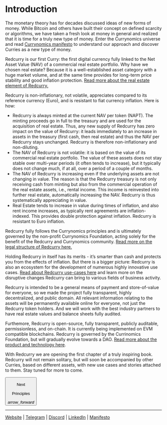 # Introduction
The monetary theory has for decades discussed ideas of new forms of money. While Bitcoin and others have built their concept on defined scarcity or algorithms, we have taken a fresh look at money in general and realized that it is time for a truly new type of money. Enter the Currynomics universe and read [Currynomics manifesto](https://redcurry.co/manifesto) to understand our approach and discover Curries as a new type of money.

Redcurry is our first Curry: the first digital currency fully linked to the Net Asset Value (NAV) of a commercial real estate portfolio. Why have we chosen real estate? Because it is a well-established asset category with a huge market volume, and at the same time provides for long-term price stability and good inflation protection. [Read more about the real estate element of Redcurry.](asset/treasury/re.md)

Redcurry is non-inflationary, not volatile, appreciates compared to its reference currency (Euro), and is resistant to fiat currency inflation. Here is how:

* Redcurry is always minted at the current NAV per token (NAPT). The minting proceeds go in full to the treasury and are used for the acquisition of real estate. Thus, any new supply of Redcurry has zero impact on the value of Redcurry: it leads immediately to an increase in assets in the treasury (first cash, then real estate) and thus the NAV per Redcurry stays unchanged. Redcurry is therefore non-inflationary and non-diluting.
* The NAV of Redcurry is not volatile: it is based on the value of its commercial real estate portfolio. The value of these assets does not stay stable over multi-year periods (it often tends to increase), but it typically does not change much, if at all, over a period of a couple of months.
* The NAV of Redcurry is increasing even if the underlying assets are not changing in value. The reason is that the Redcurry treasury is not only receiving cash from minting but also from the commercial operation of the real estate assets, i.e., rental income. This income is reinvested into further real estate, automatically increasing the NAV. Redcurry is thus systematically appreciating in value.
* Real Estate tends to increase in value during times of inflation, and also rent income increases, as typically rent agreements are inflation-indexed. This provides double protection against inflation. Redcurry is resistant to Euro inflation.

Redcurry fully follows the Currynomics principles and is ultimately governed by the non-profit Currynomics Foundation, acting solely for the benefit of the Redcurry and Currynomics community. [Read more on the legal structure of Redcurry here.](/asset/legal/overview.md)

Holding Redcurry in itself has its merits - it’s smarter than cash and protects you from the effects of inflation. But there is a bigger picture: Redcurry is also an ecosystem for the development of numerous highly innovative use cases. [Read about Redcurry use-cases here](/whitepaper/benefits.md) and learn more on the disruptive changes Redcurry can bring to various fields of business activity.

Redcurry is intended to be a general means of payment and store-of-value for everyone, so we made the project fully transparent, highly decentralized, and public domain. All relevant information relating to the assets will be permanently available online for everyone, not just the Redcurry token holders. And we will work with the best industry partners to have real estate values and balance sheets fully audited. 

Furthemore, Redcurry is open-source, fully transparent, publicly auditable, permissionless, and on-chain. It is currently being implemented on EVM compatible blockchains. Redcurry is governed by the Currinomics Foundation, but will gradually evolve towards a DAO. [Read more about the product and technology here](/asset/technology/overview.md).

With Redcurry we are opening the first chapter of a truly inspiring book. Redcurry will not remain solitary, but will soon be accompanied by other Curries, based on different assets, with new use cases and stories attached to them. Stay tuned for more to come.  

<a href="/#/whitepaper/manifesto">
    <button class="nextButton" >
        <div class="copy">
            <p class="title">Next</p>
            <p class="value">Principles</p>
        </div>
        <div class="icon"><i class="material-icons">arrow_forward</i></div>
    </button>
</a>

<hr>
<a href="https://redcurry.co" target="_blank">Website</a> | <a href="https://t.me/RedcurryOfficial" target="_blank">Telegram</a> | <a href="https://discord.gg/z8kgCvxtea" target="_blank">Discord</a> | <a href="https://www.linkedin.com/company/86164816" target="_blank">LinkedIn</a> | <a href="https://redcurry.co/manifesto" target="_blank">Manifesto</a> 



<!-- [Next: Principles](whitepaper/manifesto.md) -->
